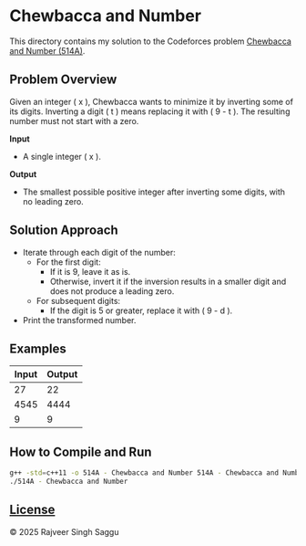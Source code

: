 # Chewbacca and Number

This directory contains my solution to the Codeforces problem [Chewbacca and Number (514A)](https://codeforces.com/problemset/problem/514/A).

## Problem Overview

Given an integer \( x \), Chewbacca wants to minimize it by inverting some of its digits. Inverting a digit \( t \) means replacing it with \( 9 - t \). The resulting number must not start with a zero.

**Input**

- A single integer \( x \).

**Output**

- The smallest possible positive integer after inverting some digits, with no leading zero.

## Solution Approach

- Iterate through each digit of the number:
  - For the first digit:
    - If it is 9, leave it as is.
    - Otherwise, invert it if the inversion results in a smaller digit and does not produce a leading zero.
  - For subsequent digits:
    - If the digit is 5 or greater, replace it with \( 9 - d \).
- Print the transformed number.

## Examples

| Input | Output |
|-------|--------|
| 27    | 22     |
| 4545  | 4444   |
| 9     | 9      |

## How to Compile and Run

```bash
g++ -std=c++11 -o 514A - Chewbaсca and Number 514A - Chewbaсca and Number.cpp
./514A - Chewbaсca and Number
```

## [License](../LICENSE.md)

© 2025 Rajveer Singh Saggu